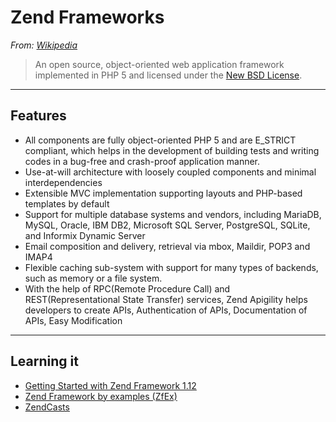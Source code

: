 # Zend Frameworks

*From: [Wikipedia](https://en.wikipedia.org/wiki/Zend_Framework)*

> An open source, object-oriented web application framework implemented in PHP 5 and licensed under the [New BSD License](https://en.wikipedia.org/wiki/BSD_licenses#3-clause).

---

## Features

* All components are fully object-oriented PHP 5 and are E_STRICT compliant, which helps in the development of building tests and writing codes in a bug-free and crash-proof application manner.
* Use-at-will architecture with loosely coupled components and minimal interdependencies
* Extensible MVC implementation supporting layouts and PHP-based templates by default
* Support for multiple database systems and vendors, including MariaDB, MySQL, Oracle, IBM DB2, Microsoft SQL Server, PostgreSQL, SQLite, and Informix Dynamic Server
* Email composition and delivery, retrieval via mbox, Maildir, POP3 and IMAP4
* Flexible caching sub-system with support for many types of backends, such as memory or a file system.
* With the help of RPC(Remote Procedure Call) and REST(Representational State Transfer) services, Zend Apigility helps developers to create APIs, Authentication of APIs, Documentation of APIs, Easy Modification

---

## Learning it

* [Getting Started with Zend Framework 1.12](https://akrabat.com/zend-framework-tutorial)
* [Zend Framework by examples (ZfEx)](http://zend-framework-examples.blogspot.com)
* [ZendCasts](http://www.zendcasts.com)
